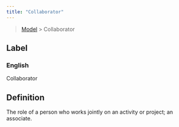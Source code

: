 ```yaml
---
title: "Collaborator"
---
```


> [Model](./../) > Collaborator

## Label

### English
Collaborator


## Definition
The role of a person who works jointly on an activity or project; an associate. 


    
